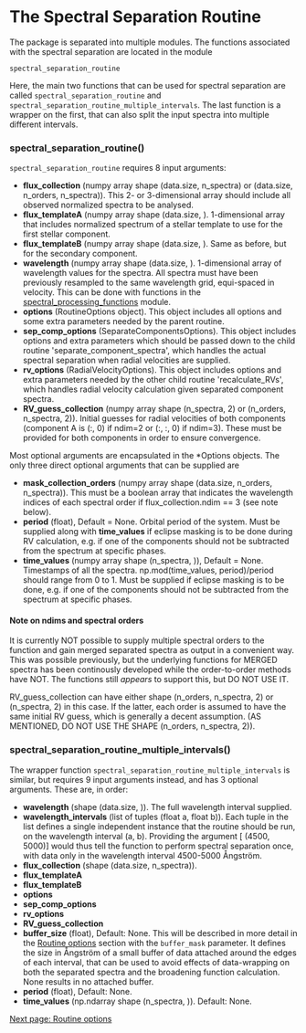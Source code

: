 # The Spectral Separation Routine
The package is separated into multiple modules. The functions associated with the spectral separation are located in the module

```
spectral_separation_routine
```

Here, the main two functions that can be used for spectral separation are called `spectral_separation_routine` and `spectral_separation_routine_multiple_intervals`. The last function is a wrapper on the first, that can also split the input spectra into multiple different intervals.

### spectral_separation_routine()
`spectral_separation_routine` requires 8 input arguments:
- **flux_collection** (numpy array shape (data.size, n_spectra) or (data.size, n_orders, n_spectra)). This 2- or 3-dimensional array should include all observed normalized spectra to be analysed.
- **flux_templateA** (numpy array shape (data.size, ). 1-dimensional array that includes normalized spectrum of a stellar template to use for the first stellar component.
- **flux_templateB** (numpy array shape (data.size, ). Same as before, but for the secondary component.
- **wavelength** (numpy array shape (data.size, ). 1-dimensional array of wavelength values for the spectra. All spectra must have been previously resampled to the same wavelength grid, equi-spaced in velocity. This can be done with functions in the [spectral_processing_functions](spectral_processing_functions) module.
- **options** (RoutineOptions object). This object includes all options and some extra parameters needed by the parent routine.
- **sep_comp_options** (SeparateComponentsOptions). This object includes options and extra parameters which should be passed down to the child routine 'separate_component_spectra', which handles the actual spectral separation when radial velocities are supplied.
- **rv_options** (RadialVelocityOptions). This object includes options and extra parameters needed by the other child routine 'recalculate_RVs', which handles radial velocity calculation given separated component spectra.
- **RV_guess_collection** (numpy array shape (n_spectra, 2) or (n_orders, n_spectra, 2)). Initial guesses for radial velocities of both components (component A is (:, 0) if ndim=2 or (:, :, 0) if ndim=3). These must be provided for both components in order to ensure convergence.

Most optional arguments are encapsulated in the *Options objects. The only three direct optional arguments that can be supplied
are
- **mask_collection_orders** (numpy array shape (data.size, n_orders, n_spectra)). This must be a boolean array that indicates the wavelength indices of each spectral order if flux_collection.ndim == 3 (see note below).
- **period** (float), Default = None. Orbital period of the system. Must be supplied along with **time_values** if eclipse masking is to be done during RV calculation, e.g. if one of the components should not be subtracted from the spectrum at specific phases.
- **time_values** (numpy array shape (n_spectra, )), Default = None. Timestamps of all the spectra. np.mod(time_values, period)/period should range from 0 to 1. Must be supplied if eclipse masking is to be done, e.g. if one of the components should not be subtracted from the spectrum at specific phases.


#### Note on ndims and spectral orders
It is currently NOT possible to supply multiple spectral orders to the function and gain merged separated spectra as output in a convenient way.
This was possible previously, but the underlying functions for MERGED spectra has been continously developed while the order-to-order methods have NOT.
The functions still *appears* to support this, but DO NOT USE IT.

RV_guess_collection can have either shape (n_orders, n_spectra, 2) or (n_spectra, 2) in this case. If the latter, each order is
assumed to have the same initial RV guess, which is generally a decent assumption. (AS MENTIONED, DO NOT USE THE SHAPE (n_orders, n_spectra, 2)).


### spectral_separation_routine_multiple_intervals()
The wrapper function `spectral_separation_routine_multiple_intervals` is similar, but requires 9 input arguments instead, and has 3 optional arguments. These are, in order:
- **wavelength** (shape (data.size, )). The full wavelength interval supplied.
- **wavelength_intervals** (list of tuples (float a, float b)). Each tuple in the list defines a single independent instance that the routine should be run, on the wavelength interval (a, b). Providing the argument \[ (4500, 5000)\] would thus tell the function to perform spectral separation once, with data only in the wavelength interval 4500-5000 Ångström.
- **flux_collection** (shape (data.size, n_spectra)).
- **flux_templateA**
- **flux_templateB**
- **options**
- **sep_comp_options**
- **rv_options**
- **RV_guess_collection**
- **buffer_size** (float), Default: None. This will be described in more detail in the [Routine options](routine_options) section with the `buffer_mask` parameter. It defines the size in Ångström of a small buffer of data attached around the edges of each interval, that can be used to avoid effects of data-wrapping on both the separated spectra and the broadening function calculation. None results in no attached buffer.
- **period** (float), Default: None.
- **time_values** (np.ndarray shape (n_spectra, )). Default: None.




[Next page: Routine options](routine_options)

